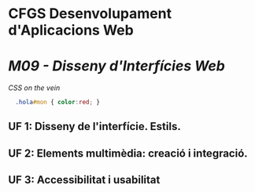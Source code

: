 # CFGS Desenvolupament d'Aplicacions Web
# *M09 - Disseny d'Interfícies Web*

_CSS on the vein_
```css
  .hola#mon { color:red; }
```

## UF 1: Disseny de l'interfície. Estils.
## UF 2: Elements multimèdia: creació i integració.
## UF 3: Accessibilitat i usabilitat

 
